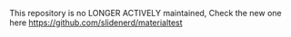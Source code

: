 This repository is no LONGER ACTIVELY maintained, Check the new one here https://github.com/slidenerd/materialtest
